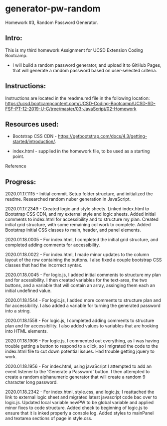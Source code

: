 # generator-pw-random
Homework #3, Random Password Generator.


Intro:
------------
This is my third homework Assignment for UCSD Extension Coding Bootcamp.

- I will build a random password generator, and upload it to GitHub Pages, that will generate a random password based on user-selected criteria.

	

Instructions:
------------
Instructions are located in the readme.md file in the following location: https://ucsd.bootcampcontent.com/UCSD-Coding-Bootcamp/UCSD-SD-FSF-PT-12-2019-U-C/tree/master/03-JavaScript/02-Homework

Resources used:
------------
- Bootstrap CSS CDN  - https://getbootstrap.com/docs/4.3/getting-started/introduction/.

- index.html - supplied in the homework file, to be used as a starting point.

Reference


Progress:
------------
2020.01.17.1115 - Initial commit.  Setup folder structure, and initialized the readme.  Researched random nuber generation in JavaScript.

2020.01.17.2349 - Created logic and style sheets.  Linked index.html to Bootstrap CSS CDN, and my external style and logic sheets. Added initial comments to index.html for accessibility and to structure my plan. Created initial grid structure, with some remaining col work to complete.  Added Bootstrap initial CSS classes to main, header, and panel elements.  

2020.01.18.0005 - For index.html, I completed the initial grid structure, and completed adding comments for accessibility.  

2020.01.18.0022 - For index.html, I made minor updates to the column layout of the row containing the buttons.  I also fixed a couple bootstrap CSS classes that had the incorrect syntax.

2020.01.18.0045 - For logic.js, I added initial comments to structure my plan and for acessibility.  I then created variables for the text-area, the two buttons, and a variable that will contain an array, assinging them each an initial undefined value.

2020.01.18.1544 - For logic.js, I added more comments to structure plan and for accessibility.  I also added a variable for turning the generated password into a string.

2020.01.18.1558 - For logic.js, I completed adding comments to structure plan and for accessibility.  I also added values to variables that are hooking into HTML elements.

2020.01.18.1906 - For logic.js, I commented out everything, as I was having trouble getting a button to respond to a click, so i migrated the code to the index.html file to cut down  potential issues.  Had trouble getting jquery to work.

2020.01.18.1956 - For index.html, using javaScript I attempted to add an event listener to the 'Generate a Password' button.  I then attempted to create a random alphanumeric generator that will create a random 9 character long password.

2020.01.18.2342 - For index.html, style.css, and logic.js; I reattached the link to external logic sheet and migrated latest javascript code bac over to logic.js.  Updated local variable newPW to be global variable and applied minor fixes to code structure. Added check to beginning of logic.js to ensure that it is inked properly a console log. Added styles to mainPanel and textarea sections of page in style.css.